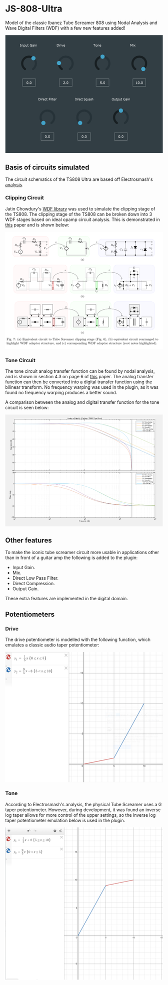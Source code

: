 # JS-808-Ultra

Model of the classic Ibanez Tube Screamer 808 using Nodal Analysis and Wave
Digital Filters (WDF) with a few new features added!

![Screenshot of the JS-808-Ultra plugin](docs/plugin-ui.png)

## Basis of circuits simulated

The circuit schematics of the TS808 Ultra are based off Electrosmash's
[analysis][0].

### Clipping Circuit

Jatin Chowdury's [WDF library][1] was used to simulate the clipping stage of
the TS808. The clipping stage of the TS808 can be broken down into 3 WDF
stages based on ideal opamp circuit analysis. This is demonstrated in
[this][1] paper and is shown below:

![WDF implementation of TS-808](docs/clipping-circuit.png)

### Tone Circuit

The tone circuit analog transfer function can be found by nodal analysis, and
is shown in section 4.3 on page 6 of [this][3] paper. The analog transfer
function can then be converted into a digital transfer function using the
bilinear transform. No frequency warping was used in the plugin, as it was
found no frequency warping produces a better sound.

A comparison between the analog and digital transfer function for the tone
circuit is seen below:

![TS-808 tone analog vs digital simulations](docs/tone-circuit-comparison.png)

## Other features

To make the iconic tube screamer circuit more usable in applications other
than in front of a guitar amp the following is added to the plugin:

* Input Gain.
* Mix.
* Direct Low Pass Filter.
* Direct Compression.
* Output Gain.

These extra features are implemented in the digital domain.

## Potentiometers

### Drive

The drive potentiometer is modelled with the following function, which
emulates a classic audio taper potentiometer:

![audiotaper](docs/drive-pot.png)

### Tone

According to Electrosmash's analysis, the physical Tube Screamer uses a G
taper potentiometer. However, during development, it was found an inverse log
taper allows for more control of the upper settings, so the inverse log taper
potentiometer emulation below is used in the plugin.

![inverselogtaper](docs/tone-pot.png)

[0]: https://www.electrosmash.com/tube-screamer-analysis
[1]: https://github.com/jatinchowdhury18/WaveDigitalFilters
[2]: https://www.researchgate.net/publication/299514713_An_Improved_and_Generalized_Diode_Clipper_Model_for_Wave_Digital_Filters
[3]: https://dafx.de/paper-archive/2007/Papers/p189.pdf
